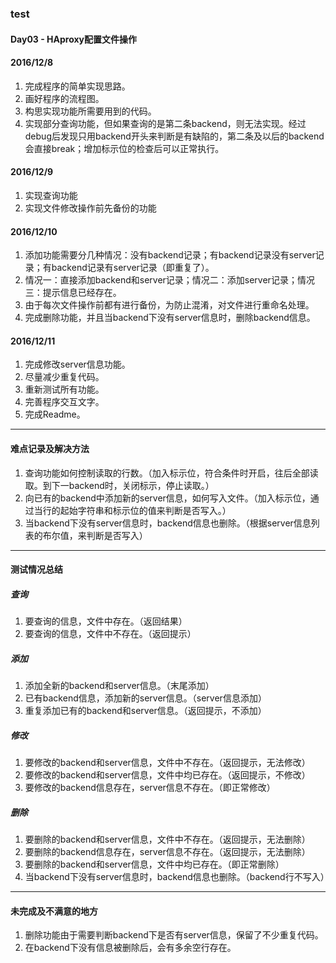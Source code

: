 ### test
#### Day03 - HAproxy配置文件操作

#### 2016/12/8
1. 完成程序的简单实现思路。
2. 画好程序的流程图。
3. 构思实现功能所需要用到的代码。
4. 实现部分查询功能，但如果查询的是第二条backend，则无法实现。经过debug后发现只用backend开头来判断是有缺陷的，第二条及以后的backend会直接break；增加标示位的检查后可以正常执行。

#### 2016/12/9
1. 实现查询功能
2. 实现文件修改操作前先备份的功能

#### 2016/12/10
1. 添加功能需要分几种情况：没有backend记录；有backend记录没有server记录；有backend记录有server记录（即重复了）。
2. 情况一：直接添加backend和server记录；情况二：添加server记录；情况三：提示信息已经存在。
3. 由于每次文件操作前都有进行备份，为防止混淆，对文件进行重命名处理。
4. 完成删除功能，并且当backend下没有server信息时，删除backend信息。

#### 2016/12/11
1. 完成修改server信息功能。
2. 尽量减少重复代码。
3. 重新测试所有功能。
4. 完善程序交互文字。
5. 完成Readme。

---
#### 难点记录及解决方法
1. 查询功能如何控制读取的行数。（加入标示位，符合条件时开启，往后全部读取。到下一backend时，关闭标示，停止读取。）
2. 向已有的backend中添加新的server信息，如何写入文件。（加入标示位，通过当行的起始字符串和标示位的值来判断是否写入。）
3. 当backend下没有server信息时，backend信息也删除。（根据server信息列表的布尔值，来判断是否写入）

---
#### 测试情况总结
##### 查询
1. 要查询的信息，文件中存在。（返回结果）
2. 要查询的信息，文件中不存在。（返回提示）

##### 添加
1. 添加全新的backend和server信息。（末尾添加）
2. 已有backend信息，添加新的server信息。（server信息添加）
3. 重复添加已有的backend和server信息。（返回提示，不添加）

##### 修改
1. 要修改的backend和server信息，文件中不存在。（返回提示，无法修改）
2. 要修改的backend和server信息，文件中均已存在。（返回提示，不修改）
3. 要修改的backend信息存在，server信息不存在。（即正常修改）

##### 删除
1. 要删除的backend和server信息，文件中不存在。（返回提示，无法删除）
2. 要删除的backend信息存在，server信息不存在。（返回提示，无法删除）
3. 要删除的backend和server信息，文件中均已存在。（即正常删除）
4. 当backend下没有server信息时，backend信息也删除。（backend行不写入）

---
#### 未完成及不满意的地方
1. 删除功能由于需要判断backend下是否有server信息，保留了不少重复代码。
2. 在backend下没有信息被删除后，会有多余空行存在。